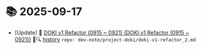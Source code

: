 # 📚 2025-09-17
- [Update] 📙 [DOKI v1 Refactor (0915 ~ 0921) (DOKI v1 Refactor (0915 ~ 0921))](https://til.qriosity.dev/dev-note/project-doki/doki-v1-refactor_2) 📃🔍 [history](https://github.com/Queue-ri/TIL/commits/main/dev-note/project-doki/doki-v1-refactor_2.md?since=2025-09-17T00:00:00Z&until=2025-09-17T23:59:59Z) `repo: dev-note/project-doki/doki-v1-refactor_2.md`
